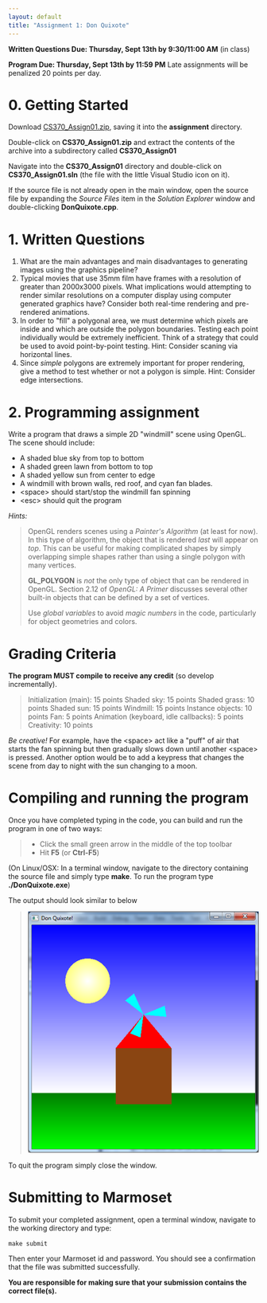 ```yaml
---
layout: default
title: "Assignment 1: Don Quixote"
---
```


**Written Questions Due: Thursday, Sept 13th by 9:30/11:00 AM** (in class)

**Program Due: Thursday, Sept 13th by 11:59 PM** Late assignments will be penalized 20 points per day.

0\. Getting Started
==================

Download [CS370\_Assign01.zip](src/CS370_Assign01.zip), saving it into the **assignment** directory.

Double-click on **CS370\_Assign01.zip** and extract the contents of the archive into a subdirectory called **CS370\_Assign01**

Navigate into the **CS370\_Assign01** directory and double-click on **CS370\_Assign01.sln** (the file with the little Visual Studio icon on it).

If the source file is not already open in the main window, open the source file by expanding the *Source Files* item in the *Solution Explorer* window and double-clicking **DonQuixote.cpp**.

1\. Written Questions
====================

1.  What are the main advantages and main disadvantages to generating images using the graphics pipeline?
2.  Typical movies that use 35mm film have frames with a resolution of greater than 2000x3000 pixels. What implications would attempting to render similar resolutions on a computer display using computer generated graphics have? Consider both real-time rendering and pre-rendered animations.
3.  In order to "fill" a polygonal area, we must determine which pixels are inside and which are outside the polygon boundaries. Testing each point individually would be extremely inefficient. Think of a strategy that could be used to avoid point-by-point testing. Hint: Consider scaning via horizontal lines.
4.  Since *simple* polygons are extremely important for proper rendering, give a method to test whether or not a polygon is simple. Hint: Consider edge intersections.

2\. Programming assignment
=========================

Write a program that draws a simple 2D "windmill" scene using OpenGL. The scene should include:

-   A shaded blue sky from top to bottom
-   A shaded green lawn from bottom to top
-   A shaded yellow sun from center to edge
-   A windmill with brown walls, red roof, and cyan fan blades.
-   \<space\> should start/stop the windmill fan spinning
-   \<esc\> should quit the program

*Hints:*

> OpenGL renders scenes using a *Painter's Algorithm* (at least for now). In this type of algorithm, the object that is rendered *last* will appear on *top*. This can be useful for making complicated shapes by simply overlapping simple shapes rather than using a single polygon with many vertices.
>
> **GL\_POLYGON** is *not* the only type of object that can be rendered in OpenGL. Section 2.12 of *OpenGL: A Primer* discusses several other built-in objects that can be defined by a set of vertices.
>
> Use *global variables* to avoid *magic numbers* in the code, particularly for object geometries and colors.

Grading Criteria
================

**The program MUST compile to receive any credit** (so develop incrementally).

> Initialization (main): 15 points
> Shaded sky: 15 points
> Shaded grass: 10 points
> Shaded sun: 15 points
> Windmill: 15 points
> Instance objects: 10 points
> Fan: 5 points
> Animation (keyboard, idle callbacks): 5 points
> Creativity: 10 points

*Be creative!* For example, have the \<space\> act like a "puff" of air that starts the fan spinning but then gradually slows down until another \<space\> is pressed. Another option would be to add a keypress that changes the scene from day to night with the sun changing to a moon.

Compiling and running the program
=================================

Once you have completed typing in the code, you can build and run the program in one of two ways:

> -   Click the small green arrow in the middle of the top toolbar
> -   Hit **F5** (or **Ctrl-F5**)

(On Linux/OSX: In a terminal window, navigate to the directory containing the source file and simply type **make**. To run the program type **./DonQuixote.exe**)

The output should look similar to below

> ![image](images/assign01/DonQuixote.png)

To quit the program simply close the window.

Submitting to Marmoset
======================

To submit your completed assignment, open a terminal window, navigate to the working directory and type:

    make submit

Then enter your Marmoset id and password. You should see a confirmation that the file was submitted successfully.

**You are responsible for making sure that your submission contains the correct file(s).**

